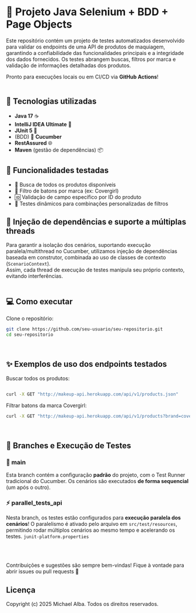 # 🚀 Projeto Java Selenium + BDD + Page Objects

Este repositório contém um projeto de testes automatizados desenvolvido para validar os endpoints de uma API de produtos de maquiagem, garantindo a confiabilidade das funcionalidades principais e a integridade dos dados fornecidos.
Os testes abrangem buscas, filtros por marca e validação de informações detalhadas dos produtos.

Pronto para execuções locais ou em CI/CD via <strong>GitHub Actions</strong>!
<br />
<br />

## 🚀 Tecnologias utilizadas

- **Java 17** ☕
- **IntelliJ IDEA Ultimate** 🧠
- **JUnit 5** 🧪
- (BDD) 🥒 **Cucumber**
- **RestAssured** 🌐
- **Maven** (gestão de dependências) 📦
  <br />

## 📑 Funcionalidades testadas

- 🔎 Busca de todos os produtos disponíveis
- 💄 Filtro de batons por marca (ex: Covergirl)
- 🆔 Validação de campo específico por ID do produto
- 🔄 Testes dinâmicos para combinações personalizadas de filtros
  <br />

## 💉 Injeção de dependências e suporte a múltiplas threads

Para garantir a isolação dos cenários, suportando execução paralela/multithread no Cucumber, utilizamos injeção de dependências baseada em construtor, combinada ao uso de classes de contexto (`ScenarioContext`).  
Assim, cada thread de execução de testes manipula seu próprio contexto, evitando interferências.
<br />
<br />

## 💻 Como executar

Clone o repositório:
```bash
git clone https://github.com/seu-usuario/seu-repositorio.git
cd seu-repositorio
```
<br />

## ✨ Exemplos de uso dos endpoints testados

Buscar todos os produtos:
```bash

curl -X GET "http://makeup-api.herokuapp.com/api/v1/products.json"
```

Filtrar batons da marca Covergirl:
```bash
curl -X GET "http://makeup-api.herokuapp.com/api/v1/products?brand=covergirl&type=lipstick"
```
<br />

## 🔀 Branches e Execução de Testes

### 🌱 main
Esta branch contém a configuração **padrão** do projeto, com o Test Runner tradicional do Cucumber.
Os cenários são executados **de forma sequencial** (um após o outro).

### ⚡ parallel_tests_api
Nesta branch, os testes estão configurados para **execução paralela dos cenários**!
O paralelismo é ativado pelo arquivo em `src/test/resources`, permitindo rodar múltiplos cenários ao mesmo tempo e acelerando os testes. `junit-platform.properties`

<br />
<br />


Contribuições e sugestões são sempre bem-vindas!
Fique à vontade para abrir issues ou pull requests 🤝

## Licença
Copyright (c) 2025 Michael Alba.
Todos os direitos reservados.